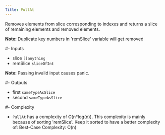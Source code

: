 ```yaml
---
Title: PullAt
---
```


Removes elements from slice corresponding to indexes and returns a slice of
remaining elements and removed elements.

**Note**: Duplicate key numbers in 'remSlice' variable will get removed

#- Inputs
- slice `[]anything`
- remSlice `sliceOfInt`


**Note**: Passing invalid input causes panic.

#- Outputs
- first `sameTypeAsSlice`
- second `sameTypeAsSlice`

#- Complexity
- `PullAt` has a complexity of O(n*log(n)).
This complexity is mainly because of sorting 'remSlice'.
Keep it sorted to have a better complexity of:
Best-Case Complexity: O(n)